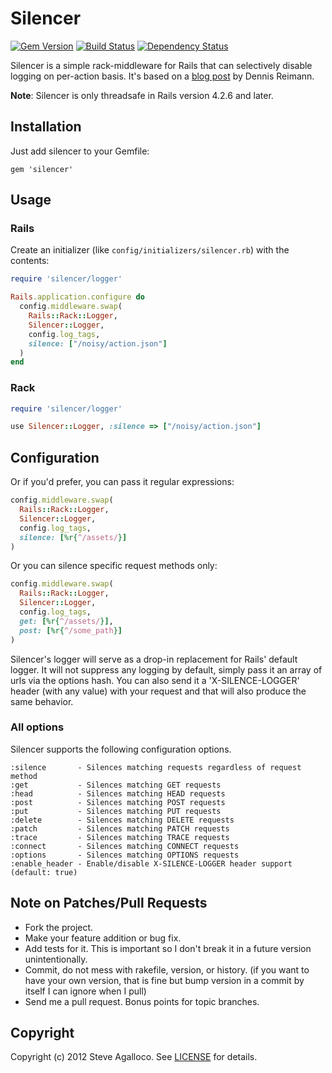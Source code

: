 # Silencer


[![Gem Version](http://img.shields.io/gem/v/silencer.svg)][gem]
[![Build Status](http://img.shields.io/travis/stve/silencer.svg)][travis]
[![Dependency Status](http://img.shields.io/gemnasium/stve/silencer.svg)][gemnasium]

[gem]: https://rubygems.org/gems/silencer
[travis]: https://travis-ci.org/stve/silencer
[gemnasium]: https://gemnasium.com/stve/silencer

Silencer is a simple rack-middleware for Rails that can selectively disable logging on per-action basis.  It's based on a [blog post](http://dennisreimann.de/blog/silencing-the-rails-log-on-a-per-action-basis/) by Dennis Reimann.

__Note__: Silencer is only threadsafe in Rails version 4.2.6 and later.

## Installation

Just add silencer to your Gemfile:

    gem 'silencer'

## Usage

### Rails

Create an initializer (like `config/initializers/silencer.rb`) with the contents:

```ruby
require 'silencer/logger'

Rails.application.configure do
  config.middleware.swap(
    Rails::Rack::Logger, 
    Silencer::Logger, 
    config.log_tags,
    silence: ["/noisy/action.json"]
  )
end
```

### Rack

```ruby
require 'silencer/logger'

use Silencer::Logger, :silence => ["/noisy/action.json"]
```

## Configuration

Or if you'd prefer, you can pass it regular expressions:

```ruby
config.middleware.swap(
  Rails::Rack::Logger, 
  Silencer::Logger, 
  config.log_tags, 
  silence: [%r{^/assets/}]
)
```

Or you can silence specific request methods only:

```ruby
config.middleware.swap(
  Rails::Rack::Logger, 
  Silencer::Logger, 
  config.log_tags, 
  get: [%r{^/assets/}], 
  post: [%r{^/some_path}]
)
```

Silencer's logger will serve as a drop-in replacement for Rails' default logger.  It will not suppress any logging by default, simply pass it an array of urls via the options hash.  You can also send it a 'X-SILENCE-LOGGER' header (with any value) with your request and that will also produce the same behavior.

### All options

Silencer supports the following configuration options.

    :silence       - Silences matching requests regardless of request method
    :get           - Silences matching GET requests
    :head          - Silences matching HEAD requests
    :post          - Silences matching POST requests
    :put           - Silences matching PUT requests
    :delete        - Silences matching DELETE requests
    :patch         - Silences matching PATCH requests
    :trace         - Silences matching TRACE requests
    :connect       - Silences matching CONNECT requests
    :options       - Silences matching OPTIONS requests
    :enable_header - Enable/disable X-SILENCE-LOGGER header support (default: true)

## Note on Patches/Pull Requests

* Fork the project.
* Make your feature addition or bug fix.
* Add tests for it. This is important so I don't break it in a
  future version unintentionally.
* Commit, do not mess with rakefile, version, or history.
  (if you want to have your own version, that is fine but bump version in a commit by itself I can ignore when I pull)
* Send me a pull request. Bonus points for topic branches.

## Copyright

Copyright (c) 2012 Steve Agalloco. See [LICENSE](https://github.com/spagalloco/silencer/blob/master/LICENSE.md) for details.
